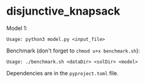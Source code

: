 # disjunctive_knapsack

Model 1:

```text
Usage: python3 model.py <input_file>
```

Benchmark (don't forget to `chmod u+x benchmark.sh`):

```text
Usage: ./benchmark.sh <dataDir> <solDir> <model>
```

Dependencies are in the `pyproject.toml` file.
